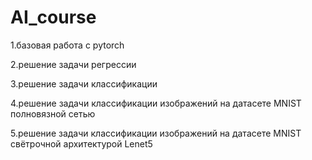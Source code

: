 # AI_course
1.базовая работа с pytorch

2.решение задачи регрессии

3.решение задачи классификации

4.решение задачи классификации изображений на датасете MNIST полновязной сетью

5.решение задачи классификации изображений на датасете MNIST свётрочной архитектурой Lenet5
